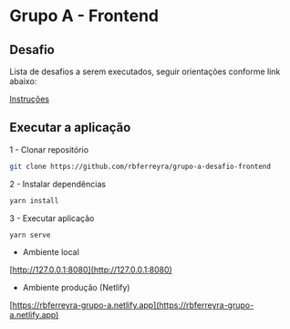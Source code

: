 # Grupo A - Frontend

## Desafio

Lista de desafios a serem executados, seguir orientações conforme link abaixo:

[Instruções](https://github.com/grupo-a/challenge-full-stack-web-laravel)

## Executar a aplicação

1 - Clonar repositório

```bash
git clone https://github.com/rbferreyra/grupo-a-desafio-frontend
```

2 - Instalar dependências

```bash
yarn install
```

3 - Executar aplicação

```bash
yarn serve
```

- Ambiente local

[http://127.0.0.1:8080](http://127.0.0.1:8080)

- Ambiente produção (Netlify)

[https://rbferreyra-grupo-a.netlify.app](https://rbferreyra-grupo-a.netlify.app)

